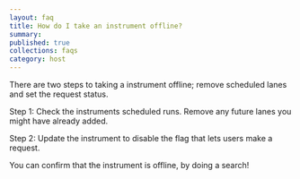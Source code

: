 ```yaml
---
layout: faq
title: How do I take an instrument offline?
summary:
published: true
collections: faqs
category: host
---
```


There are two steps to taking a instrument offline; remove scheduled lanes and set the request status.

Step 1: Check the instruments scheduled runs. Remove any future lanes you might have already added.

Step 2: Update the instrument to disable the flag that lets users make a request.

You can confirm that the instrument is offline, by doing a search!
